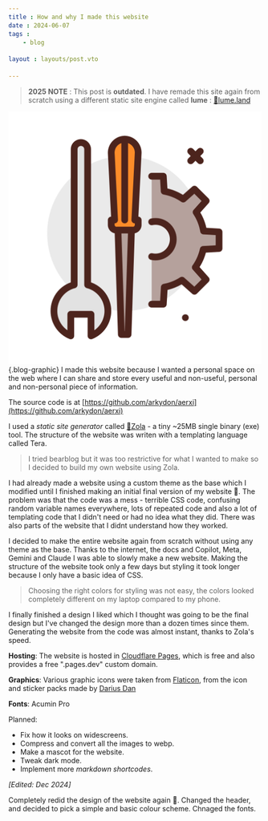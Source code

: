 ```yaml
---
title : How and why I made this website
date : 2024-06-07
tags : 
    - blog

layout : layouts/post.vto

---
```

 > **2025 NOTE** : This post is **outdated**. I have remade this site again from scratch using a different static site engine called **lume** : [🔗lume.land](https://lume.land)

<!-- {{ img(path:"@/blog/How I made this website/repair.png", class:"graphik") }}  -->
![An image](repair.png){.blog-graphic} I made this website because I wanted a personal space on the web where I can share and store every useful and non-useful, personal and non-personal piece of information.

The source code is at [https://github.com/arkydon/aerxi](https://github.com/arkydon/aerxi)

I used a *static site generator* called [🔗Zola](https://www.getzola.org/) - a tiny ~25MB single binary (exe) tool. The structure of the website was writen with a templating language called Tera.

> I tried bearblog but it was too restrictive for what I wanted to make so I decided to build my own website using Zola.

I had already made a website using a custom theme as the base which I modified until I finished making an initial final version of my website 🤷. The problem was that the code was a mess - terrible CSS code, confusing random variable names everywhere, lots of repeated code and also a lot of templating code that I didn't need or had no idea what they did. There was also parts of the website that I didnt understand how they worked. 

I decided to make the entire website again from scratch without using any theme as the base. Thanks to the internet, the docs and Copilot, Meta, Gemini and Claude I was able to slowly make a new website. Making the structure of the website took only a few days but styling it took longer because I only have a basic idea of CSS. 
> Choosing the right colors for styling was not easy, the colors looked completely different on my laptop compared to my phone. 

I finally finished a design I liked which I thought was going to be the final design but I've changed the design more than a dozen times since them. 
Generating the website from the code was almost instant, thanks to Zola's speed.

**Hosting**: The website is hosted in [Cloudflare Pages](https://pages.cloudflare.com/), which is free and also provides a free ".pages.dev" custom domain.

**Graphics**: Various graphic icons were taken from [Flaticon](https://www.flaticon.com/), from the icon and sticker packs made by [Darius Dan](https://www.flaticon.com/authors/darius-dan)

**Fonts**: Acumin Pro

 Planned: 
- Fix how it looks on widescreens. 
- Compress and convert all the images to webp.
- Make a mascot for the website.
- Tweak dark mode.
- Implement more *markdown shortcodes*.


*[Edited: Dec 2024]*

Completely redid the design of the website again 🤷. 
Changed the header, and decided to pick a simple and basic colour scheme.
Chnaged the fonts.

<!--

1. Colour differences
-->

